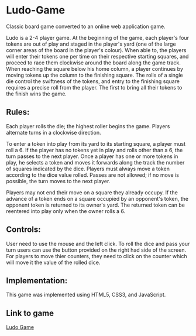 # Ludo-Game
Classic board game converted to an online web application game.

Ludo is a 2-4 player game. At the beginning of the game, each player's four tokens are out of play and staged
in the player's yard (one of the large corner areas of the board in the player's colour). When able to, the
players will enter their tokens one per time on their respective starting squares, and proceed to race them
clockwise around the board along the game track. When reaching the square below his home column, a player
continues by moving tokens up the column to the finishing square. The rolls of a single die control the
swiftness of the tokens, and entry to the finishing square requires a precise roll from the player. The first
to bring all their tokens to the finish wins the game.
## Rules:
Each player rolls the die; the highest roller begins the game. Players alternate turns in a clockwise direction.

To enter a token into play from its yard to its starting square, a player must roll a 6. If the player has no tokens yet in play and rolls other than a 6, the turn passes to the next player. Once a player has one or more tokens in play, he selects a token and moves it forwards along the track the number of squares indicated by the dice. Players must always move a token according to the dice value rolled. Passes are not allowed; if no move is possible, the turn moves to the next player.

Players may not end their move on a square they already occupy. If the advance of a token ends on a square occupied by an opponent's token, the opponent token is returned to its owner's yard. The returned token can be reentered into play only when the owner rolls a 6.

## Controls:
User need to use the mouse and the left click. To roll the dice and pass your turn users can use the button provided on the right had side of the screen. For players to move thier counters, they need to click on the counter which will move it the value of the rolled dice.

## Implementation:
This game was implemented using HTML5, CSS3, and JavaScript.

## Link to game
[Ludo Game](https://lukesparta.github.io/)